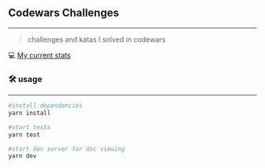 ## Codewars Challenges

---

> challenges and katas I solved in codewars


💻 [My current stats](https://erdembircan.github.io/codewars-challenges/)


### 🛠 usage

---

```bash
#install dependencies
yarn install

#start tests
yarn test

#start dev server for doc viewing
yarn dev
```
